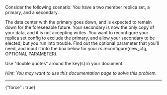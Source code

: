 Consider the following scenario: You have a two member replica set, a primary, and a secondary.

The data center with the primary goes down, and is expected to remain down for the foreseeable future. Your secondary is now the only copy of your data, and it is not accepting writes. You want to reconfigure your replica set config to exclude the primary, and allow your secondary to be elected, but you run into trouble. Find out the optional parameter that you'll need, and input it into the box below for your rs.reconfigure(new_cfg, OPTIONAL PARAMETER).

Use "double quotes" around the key(s) in your document.

_Hint: You may want to use this documentation page to solve this problem._

----

{"force" : true}
